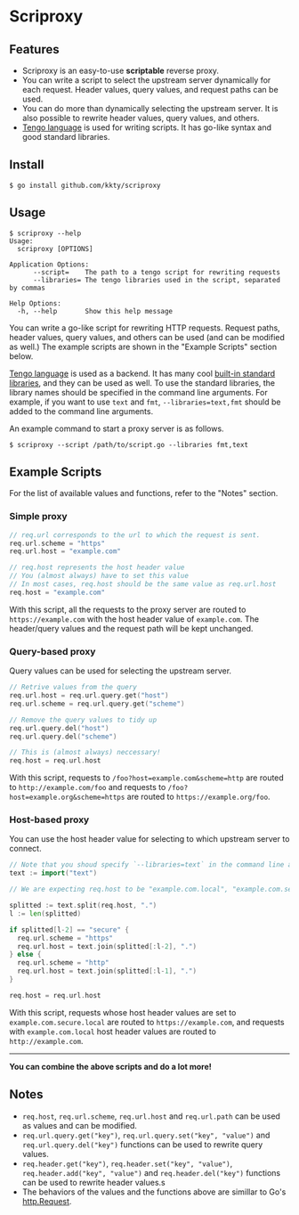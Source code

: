 # Scriproxy

## Features

- Scriproxy is an easy-to-use **scriptable** reverse proxy.
- You can write a script to select the upstream server dynamically for each request. Header values, query values, and request paths can be used.
- You can do more than dynamically selecting the upstream server. It is also possible to rewrite header values, query values, and others.
- [Tengo language](https://github.com/d5/tengo) is used for writing scripts. It has go-like syntax and good standard libraries.

## Install

```console
$ go install github.com/kkty/scriproxy
```

## Usage

```console
$ scriproxy --help
Usage:
  scriproxy [OPTIONS]

Application Options:
      --script=    The path to a tengo script for rewriting requests
      --libraries= The tengo libraries used in the script, separated by commas

Help Options:
  -h, --help       Show this help message
```

You can write a go-like script for rewriting HTTP requests. Request paths, header values, query values, and others can be used (and can be modified as well.) The example scripts are shown in the "Example Scripts" section below.

[Tengo language](https://github.com/d5/tengo) is used as a backend. It has many cool [built-in standard libraries](https://github.com/d5/tengo/blob/master/docs/stdlib.md), and they can be used as well. To use the standard libraries, the library names should be specified in the command line arguments. For example, if you want to use `text` and `fmt`, `--libraries=text,fmt` should be added to the command line arguments.

An example command to start a proxy server is as follows.

```console
$ scriproxy --script /path/to/script.go --libraries fmt,text
```

## Example Scripts

For the list of available values and functions, refer to the "Notes" section.

### Simple proxy

```go
// req.url corresponds to the url to which the request is sent.
req.url.scheme = "https"
req.url.host = "example.com"

// req.host represents the host header value
// You (almost always) have to set this value
// In most cases, req.host should be the same value as req.url.host
req.host = "example.com"
```

With this script, all the requests to the proxy server are routed to `https://example.com` with the host header value of `example.com`. The header/query values and the request path will be kept unchanged.

### Query-based proxy

Query values can be used for selecting the upstream server.

```go
// Retrive values from the query
req.url.host = req.url.query.get("host")
req.url.scheme = req.url.query.get("scheme")

// Remove the query values to tidy up
req.url.query.del("host")
req.url.query.del("scheme")

// This is (almost always) neccessary!
req.host = req.url.host
```

With this script, requests to `/foo?host=example.com&scheme=http` are routed to `http://example.com/foo` and requests to `/foo?host=example.org&scheme=https` are routed to `https://example.org/foo`.

### Host-based proxy

You can use the host header value for selecting to which upstream server to connect.

```go
// Note that you shoud specify `--libraries=text` in the command line arguments!
text := import("text")

// We are expecting req.host to be "example.com.local", "example.com.secure.local", or something like that

splitted := text.split(req.host, ".")
l := len(splitted)

if splitted[l-2] == "secure" {
  req.url.scheme = "https"
  req.url.host = text.join(splitted[:l-2], ".")
} else {
  req.url.scheme = "http"
  req.url.host = text.join(splitted[:l-1], ".")
}

req.host = req.url.host
```

With this script, requests whose host header values are set to `example.com.secure.local` are routed to `https://example.com`, and requests with `example.com.local` host header values are routed to `http://example.com`.

---

**You can combine the above scripts and do a lot more!**

## Notes

- `req.host`, `req.url.scheme`, `req.url.host` and `req.url.path` can be used as values and can be modified.
- `req.url.query.get("key")`, `req.url.query.set("key", "value")` and `req.url.query.del("key")` functions can be used to rewrite query values.
- `req.header.get("key")`, `req.header.set("key", "value")`, `req.header.add("key", "value")` and `req.header.del("key")` functions can be used to rewrite header values.s
- The behaviors of the values and the functions above are simillar to Go's [http.Request](https://golang.org/pkg/net/http/#Request).
